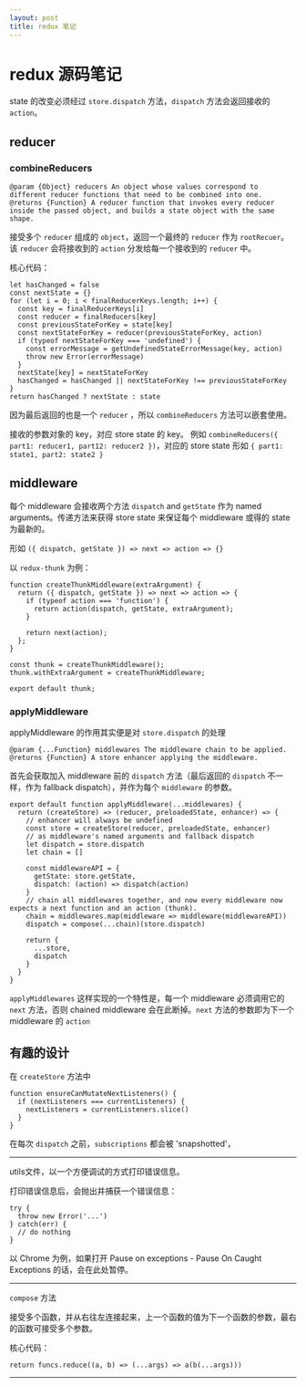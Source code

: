 ```yaml
---
layout: post
title: redux 笔记
---
```


# redux 源码笔记

state 的改变必须经过 `store.dispatch` 方法，`dispatch` 方法会返回接收的 `action`。

## reducer

### combineReducers

```
@param {Object} reducers An object whose values correspond to different reducer functions that need to be combined into one.
@returns {Function} A reducer function that invokes every reducer inside the passed object, and builds a state object with the same shape.
```

接受多个 `reducer` 组成的 `object`，返回一个最终的 `reducer` 作为 `rootRecuer`。该 `reducer` 会将接收到的 `action` 分发给每一个接收到的 `reducer` 中。

核心代码：
```
let hasChanged = false
const nextState = {}
for (let i = 0; i < finalReducerKeys.length; i++) {
  const key = finalReducerKeys[i]
  const reducer = finalReducers[key]
  const previousStateForKey = state[key]
  const nextStateForKey = reducer(previousStateForKey, action)
  if (typeof nextStateForKey === 'undefined') {
    const errorMessage = getUndefinedStateErrorMessage(key, action)
    throw new Error(errorMessage)
  }
  nextState[key] = nextStateForKey
  hasChanged = hasChanged || nextStateForKey !== previousStateForKey
}
return hasChanged ? nextState : state
```

因为最后返回的也是一个 `reducer` ，所以 `combineReducers` 方法可以嵌套使用。

接收的参数对象的 key，对应 store state 的 key。
例如 `combineReducers({ part1: reducer1, part12: reducer2 })`，对应的 store state 形如 `{ part1: state1, part2: state2 }`

## middleware

每个 middleware 会接收两个方法 `dispatch` and `getState` 作为 named arguments。传递方法来获得 store state 来保证每个 middleware 或得的 state 为最新的。

形如 `({ dispatch, getState }) => next => action => {}`

以 `redux-thunk` 为例：

```
function createThunkMiddleware(extraArgument) {
  return ({ dispatch, getState }) => next => action => {
    if (typeof action === 'function') {
      return action(dispatch, getState, extraArgument);
    }

    return next(action);
  };
}

const thunk = createThunkMiddleware();
thunk.withExtraArgument = createThunkMiddleware;

export default thunk;
```

### applyMiddleware

applyMiddleware 的作用其实便是对 `store.dispatch` 的处理

```
@param {...Function} middlewares The middleware chain to be applied.
@returns {Function} A store enhancer applying the middleware.
```

首先会获取加入 middleware 前的 `dispatch` 方法（最后返回的 `dispatch` 不一样，作为 fallback dispatch），并作为每个 `middleware` 的参数。

```
export default function applyMiddleware(...middlewares) {
  return (createStore) => (reducer, preloadedState, enhancer) => {
    // enhancer will always be undefined
    const store = createStore(reducer, preloadedState, enhancer)
    // as middleware's named arguments and fallback dispatch
    let dispatch = store.dispatch
    let chain = []

    const middlewareAPI = {
      getState: store.getState,
      dispatch: (action) => dispatch(action)
    }
    // chain all middlewares together, and now every middleware now expects a next function and an action (thunk).
    chain = middlewares.map(middleware => middleware(middlewareAPI))
    dispatch = compose(...chain)(store.dispatch)

    return {
      ...store,
      dispatch
    }
  }
}
```

`applyMiddlewares` 这样实现的一个特性是，每一个 middleware 必须调用它的 `next` 方法，否则 chained middleware 会在此断掉。`next` 方法的参数即为下一个 middleware 的 `action`

## 有趣的设计

在 `createStore` 方法中

```
function ensureCanMutateNextListeners() {
  if (nextListeners === currentListeners) {
    nextListeners = currentListeners.slice()
  }
}
```

在每次 `dispatch` 之前，`subscriptions` 都会被 'snapshotted'，

---

utils文件，以一个方便调试的方式打印错误信息。

打印错误信息后，会抛出并捕获一个错误信息：

```
try {
  throw new Error('...')
} catch(err) {
  // do nothing
}
```

以 Chrome 为例，如果打开 Pause on exceptions - Pause On Caught Exceptions 的话，会在此处暂停。

---

`compose` 方法

接受多个函数，并从右往左连接起来，上一个函数的值为下一个函数的参数，最右的函数可接受多个参数。

核心代码：

```
return funcs.reduce((a, b) => (...args) => a(b(...args)))
```

---
